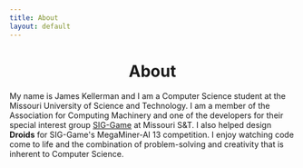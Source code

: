 ```yaml
---
title: About
layout: default
---
```


<div align="center">
	<h1>About</h1>
</div>


<div class="jumbotron">
	<p class="lead">
		My name is James Kellerman and I am a Computer Science student at the Missouri University of Science and Technology. 
		I am a member of the Association for Computing Machinery and one of the developers 
		for their special interest group <a href="http://blog.megaminerai.com/about_us/" target="_blank">SIG-Game</a> at Missouri S&T. I also 		helped design <strong>Droids</strong> for SIG-Game's MegaMiner-AI 13 competition. I enjoy watching code come to life and the 		
		combination of problem-solving and creativity that is inherent to Computer Science.
	</p>
</div>

